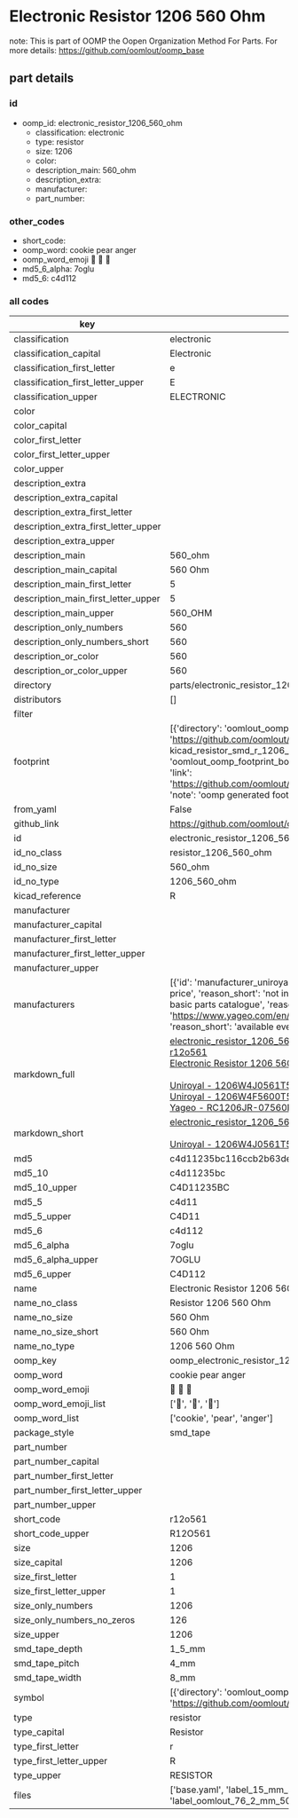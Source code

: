 # Electronic Resistor 1206 560 Ohm  

note: This is part of OOMP the Oopen Organization Method For Parts. For more details: https://github.com/oomlout/oomp_base

##  part details





### id
* oomp_id: electronic_resistor_1206_560_ohm
  * classification: electronic
  * type: resistor
  * size: 1206
  * color: 
  * description_main: 560_ohm
  * description_extra: 
  * manufacturer: 
  * part_number: 

### other_codes
* short_code: 
* oomp_word: cookie pear anger
* oomp_word_emoji :cookie: :pear: :anger:
* md5_6_alpha: 7oglu
* md5_6: c4d112

### all codes 
| key | value |  
| --- | --- |  
| classification | electronic |  
| classification_capital | Electronic |  
| classification_first_letter | e |  
| classification_first_letter_upper | E |  
| classification_upper | ELECTRONIC |  
| color |  |  
| color_capital |  |  
| color_first_letter |  |  
| color_first_letter_upper |  |  
| color_upper |  |  
| description_extra |  |  
| description_extra_capital |  |  
| description_extra_first_letter |  |  
| description_extra_first_letter_upper |  |  
| description_extra_upper |  |  
| description_main | 560_ohm |  
| description_main_capital | 560 Ohm |  
| description_main_first_letter | 5 |  
| description_main_first_letter_upper | 5 |  
| description_main_upper | 560_OHM |  
| description_only_numbers | 560 |  
| description_only_numbers_short | 560 |  
| description_or_color | 560 |  
| description_or_color_upper | 560 |  
| directory | parts/electronic_resistor_1206_560_ohm |  
| distributors | [] |  
| filter |  |  
| footprint | [{'directory': 'oomlout_oomp_footprint_bot/footprints/kicad_resistor_smd_r_1206_3216metric//working/working.kicad_mod', 'index': 0, 'link': 'https://github.com/oomlout/oomlout_oomp_footprint_bot/tree/main/foootprntss/kicad_resistor_smd_r_1206_3216metric', 'note': 'source footprint kicad_resistor_smd_r_1206_3216metric', 'oomp_key': 'oomp_kicad_resistor_smd_r_1206_3216metric'}, {'directory': 'oomlout_oomp_footprint_bot/footprints/oomlout_oomlout_oomp_part_footprints_r12o561_electronic_resistor_1206_560_ohm//working/working.kicad_mod', 'index': 1, 'link': 'https://github.com/oomlout/oomlout_oomp_footprint_bot/tree/main/foootprntss/oomlout_oomlout_oomp_part_footprints_r12o561_electronic_resistor_1206_560_ohm', 'note': 'oomp generated footprint', 'oomp_key': 'oomp_oomlout_oomlout_oomp_part_footprints_r12o561_electronic_resistor_1206_560_ohm'}] |  
| from_yaml | False |  
| github_link | https://github.com/oomlout/oomlout_oomp_part_src/tree/main/parts/electronic_resistor_1206_560_ohm/working |  
| id | electronic_resistor_1206_560_ohm |  
| id_no_class | resistor_1206_560_ohm |  
| id_no_size | 560_ohm |  
| id_no_type | 1206_560_ohm |  
| kicad_reference | R |  
| manufacturer |  |  
| manufacturer_capital |  |  
| manufacturer_first_letter |  |  
| manufacturer_first_letter_upper |  |  
| manufacturer_upper |  |  
| manufacturers | [{'id': 'manufacturer_uniroyal', 'link': '', 'name': 'Uniroyal', 'note': {'reason': 'did this one first, but not in jlc pcb basic parts and 1 percent are and they are the same price', 'reason_short': 'not in jlc basic parts'}, 'part_number': '1206W4J0561T5E'}, {'id': 'manufacturer_uniroyal', 'link': '', 'name': 'Uniroyal', 'note': {'reason': 'in the jlc basic parts catalogue', 'reason_short': 'jlc basic part'}, 'part_number': '1206W4F5600T5E'}, {'id': 'manufacturer_yageo', 'link': 'https://www.yageo.com/en/Chart/Download/pdf/RC1206JR-07560RL', 'name': 'Yageo', 'note': {'reason': 'yageo is a commonly cross referenced part number', 'reason_short': 'available everywhere'}, 'part_number': 'RC1206JR-07560RL'}] |  
| markdown_full | [electronic_resistor_1206_560_ohm](https://github.com/oomlout/oomlout_oomp_part_src/tree/main/parts/electronic_resistor_1206_560_ohm/working)<br>[r12o561](https://github.com/oomlout/oomlout_oomp_part_src/tree/main/parts/electronic_resistor_1206_560_ohm/working)<br>[Electronic Resistor 1206 560 Ohm](https://github.com/oomlout/oomlout_oomp_part_src/tree/main/parts/electronic_resistor_1206_560_ohm/working)<br><br>[Uniroyal - 1206W4J0561T5E- not in jlc basic parts]() [(L)  ](https://www.lcsc.com/search?q=1206W4J0561T5E)[(D)  ](https://www.digikey.com/en/products?keywords=1206W4J0561T5E)[(M)  ](https://www.mouser.com/Search/Refine?Keyword=1206W4J0561T5E)[(N)  ](https://www.newark.com/search?st=1206W4J0561T5E)[(SZ)  ](https://so.szlcsc.com/global.html?k=1206W4J0561T5E)<br>[Uniroyal - 1206W4F5600T5E- jlc basic part]() [(L)  ](https://www.lcsc.com/search?q=1206W4F5600T5E)[(D)  ](https://www.digikey.com/en/products?keywords=1206W4F5600T5E)[(M)  ](https://www.mouser.com/Search/Refine?Keyword=1206W4F5600T5E)[(N)  ](https://www.newark.com/search?st=1206W4F5600T5E)[(SZ)  ](https://so.szlcsc.com/global.html?k=1206W4F5600T5E)<br>[Yageo - RC1206JR-07560RL- available everywhere](https://www.yageo.com/en/Chart/Download/pdf/RC1206JR-07560RL) [(L)  ](https://www.lcsc.com/search?q=RC1206JR-07560RL)[(D)  ](https://www.digikey.com/en/products?keywords=RC1206JR-07560RL)[(M)  ](https://www.mouser.com/Search/Refine?Keyword=RC1206JR-07560RL)[(N)  ](https://www.newark.com/search?st=RC1206JR-07560RL)[(SZ)  ](https://so.szlcsc.com/global.html?k=RC1206JR-07560RL)<br> |  
| markdown_short | [electronic_resistor_1206_560_ohm](https://github.com/oomlout/oomlout_oomp_part_src/tree/main/parts/electronic_resistor_1206_560_ohm/working)<br><br>[Uniroyal - 1206W4J0561T5E- not in jlc basic parts]()[Uniroyal - 1206W4F5600T5E- jlc basic part]()[Yageo - RC1206JR-07560RL- available everywhere](https://www.yageo.com/en/Chart/Download/pdf/RC1206JR-07560RL) |  
| md5 | c4d11235bc116ccb2b63dea694673a97 |  
| md5_10 | c4d11235bc |  
| md5_10_upper | C4D11235BC |  
| md5_5 | c4d11 |  
| md5_5_upper | C4D11 |  
| md5_6 | c4d112 |  
| md5_6_alpha | 7oglu |  
| md5_6_alpha_upper | 7OGLU |  
| md5_6_upper | C4D112 |  
| name | Electronic Resistor 1206 560 Ohm |  
| name_no_class | Resistor 1206 560 Ohm |  
| name_no_size | 560 Ohm |  
| name_no_size_short | 560 Ohm |  
| name_no_type | 1206 560 Ohm |  
| oomp_key | oomp_electronic_resistor_1206_560_ohm |  
| oomp_word | cookie pear anger |  
| oomp_word_emoji | :cookie: :pear: :anger: |  
| oomp_word_emoji_list | [':cookie:', ':pear:', ':anger:'] |  
| oomp_word_list | ['cookie', 'pear', 'anger'] |  
| package_style | smd_tape |  
| part_number |  |  
| part_number_capital |  |  
| part_number_first_letter |  |  
| part_number_first_letter_upper |  |  
| part_number_upper |  |  
| short_code | r12o561 |  
| short_code_upper | R12O561 |  
| size | 1206 |  
| size_capital | 1206 |  
| size_first_letter | 1 |  
| size_first_letter_upper | 1 |  
| size_only_numbers | 1206 |  
| size_only_numbers_no_zeros | 126 |  
| size_upper | 1206 |  
| smd_tape_depth | 1_5_mm |  
| smd_tape_pitch | 4_mm |  
| smd_tape_width | 8_mm |  
| symbol | [{'directory': 'oomlout_oomp_symbol_bot/symbols/kicad_device_r//working/working.kicad_sym', 'index': 0, 'link': 'https://github.com/oomlout/oomlout_oomp_symbol_bot/tree/main/symbols/kicad_device_r', 'oomp_key': 'oomp_kicad_device_r'}] |  
| type | resistor |  
| type_capital | Resistor |  
| type_first_letter | r |  
| type_first_letter_upper | R |  
| type_upper | RESISTOR |  
| files | ['base.yaml', 'label_15_mm_30_mm.pdf', 'label_15_mm_30_mm.svg', 'label_76_2_mm_50_8_mm.pdf', 'label_76_2_mm_50_8_mm.svg', 'label_oomlout_76_2_mm_50_8_mm.pdf', 'label_oomlout_76_2_mm_50_8_mm.svg', 'readme.md', 'working.json', 'working.yaml'] |  

